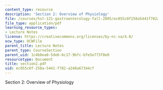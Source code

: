 ```yaml
---
content_type: resource
description: 'Section 2: Overview of Physiology'
file: /courses/hst-121-gastroenterology-fall-2005/ec055c0f258a5441f782a248a67344cf_section2.pdf
file_type: application/pdf
learning_resource_types:
- Lecture Notes
license: https://creativecommons.org/licenses/by-nc-sa/4.0/
ocw_type: OCWFile
parent_title: Lecture Notes
parent_type: CourseSection
parent_uid: 1c4b8ea0-5de6-6c17-9bfc-bfe5e773f8e0
resourcetype: Document
title: section2.pdf
uid: ec055c0f-258a-5441-f782-a248a67344cf
---
```

Section 2: Overview of Physiology